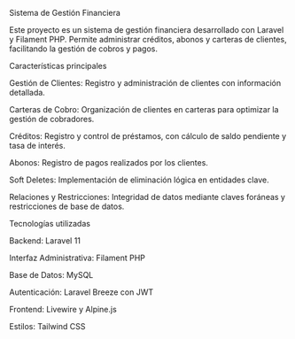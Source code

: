 Sistema de Gestión Financiera

Este proyecto es un sistema de gestión financiera desarrollado con Laravel y Filament PHP. Permite administrar créditos, abonos y carteras de clientes, facilitando la gestión de cobros y pagos.

Características principales

Gestión de Clientes: Registro y administración de clientes con información detallada.

Carteras de Cobro: Organización de clientes en carteras para optimizar la gestión de cobradores.

Créditos: Registro y control de préstamos, con cálculo de saldo pendiente y tasa de interés.

Abonos: Registro de pagos realizados por los clientes.

Soft Deletes: Implementación de eliminación lógica en entidades clave.

Relaciones y Restricciones: Integridad de datos mediante claves foráneas y restricciones de base de datos.

Tecnologías utilizadas

Backend: Laravel 11

Interfaz Administrativa: Filament PHP

Base de Datos: MySQL

Autenticación: Laravel Breeze con JWT

Frontend: Livewire y Alpine.js

Estilos: Tailwind CSS
